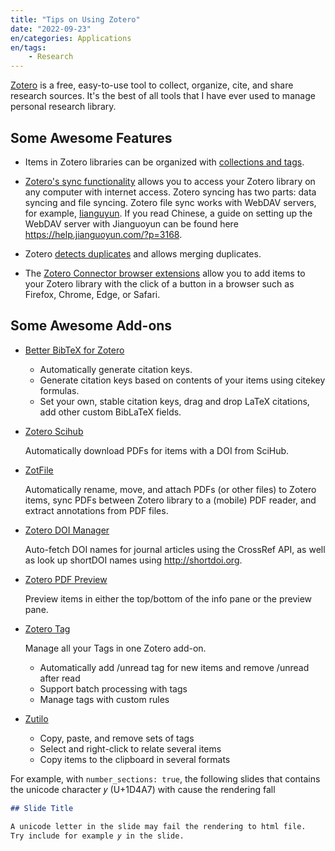 ```yaml
---
title: "Tips on Using Zotero"
date: "2022-09-23"
en/categories: Applications
en/tags:
    - Research
---
```


[Zotero](https://www.zotero.org/) is a free, easy-to-use tool to collect, organize, cite, and share research sources. It's the best of all tools that I have ever used to manage personal research library.

## Some Awesome Features

- Items in Zotero libraries can be organized with [collections and tags](https://www.zotero.org/support/collections_and_tags).
  
- [Zotero's sync functionality](https://www.zotero.org/support/sync) allows you to access your Zotero library on any computer with internet access. Zotero syncing has two parts: data syncing and file syncing. Zotero file sync works with WebDAV servers, for example, [Iianguyun](https://www.jianguoyun.com/s/pricing). If you read Chinese, a guide on setting up the WebDAV server with Jianguoyun can be found here <https://help.jianguoyun.com/?p=3168>.
  
- Zotero [detects duplicates](https://www.zotero.org/support/duplicate_detection) and allows merging duplicates.
  
- The [Zotero Connector browser extensions](https://www.zotero.org/download/connectors) allow you to add items to your Zotero library with the click of a button in a browser such as Firefox, Chrome, Edge, or Safari.

## Some Awesome Add-ons

- [Better BibTeX for Zotero](https://github.com/retorquere/zotero-better-bibtex)
  
  - Automatically generate citation keys.
  - Generate citation keys based on contents of your items using citekey formulas.
  - Set your own, stable citation keys, drag and drop LaTeX citations, add other custom BibLaTeX fields.

- [Zotero Scihub](https://github.com/ethanwillis/zotero-scihub)
  
  Automatically download PDFs for items with a DOI from SciHub.

- [ZotFile](https://github.com/jlegewie/zotfile)
  
  Automatically rename, move, and attach PDFs (or other files) to Zotero items, sync PDFs between Zotero library to a (mobile) PDF reader, and extract annotations from PDF files.

- [Zotero DOI Manager](https://github.com/bwiernik/zotero-shortdoi)
  
  Auto-fetch DOI names for journal articles using the CrossRef API, as well as look up shortDOI names using http://shortdoi.org.

- [Zotero PDF Preview](https://github.com/windingwind/zotero-pdf-preview)
  
  Preview items in either the top/bottom of the info pane or the preview pane.

- [Zotero Tag](https://github.com/windingwind/zotero-tag)
  
  Manage all your Tags in one Zotero add-on.

    - Automatically add /unread tag for new items and remove /unread after read
    - Support batch processing with tags
    - Manage tags with custom rules

- [Zutilo](https://github.com/wshanks/Zutilo)
  
  - Copy, paste, and remove sets of tags
  - Select and right-click to relate several items
  - Copy items to the clipboard in several formats

For example, with `number_sections: true`, the following slides that contains the unicode character 𝑦 (U+1D4A7) with cause the rendering fall

```markdown
## Slide Title

A unicode letter in the slide may fail the rendering to html file.
Try include for example 𝑦 in the slide.
```

